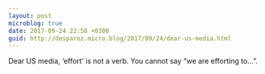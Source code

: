 ```yaml
---
layout: post
microblog: true
date: 2017-09-24 22:58 +0300
guid: http://desparoz.micro.blog/2017/09/24/dear-us-media.html
---
```

Dear US media, ‘effort’ is not a verb. You cannot say “we are efforting to…”. 
